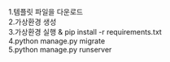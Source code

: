 1.템플릿 파일을 다운로드
<br>
2.가상환경 생성
<br>
3.가상환경 실행 & pip install -r requirements.txt
<br>
4.python manage.py migrate
<br>
5.python manage.py runserver
<br>